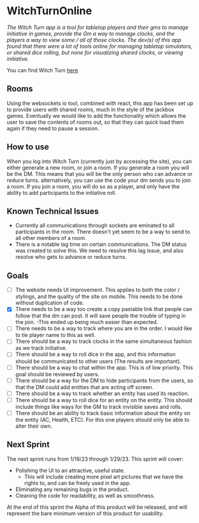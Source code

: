 # WitchTurnOnline
   *The Witch Turn app is a tool for tabletop players and their gms to manage initiative in games, provide the Gm a way to manage clocks, and the players a way to view some / all of those clocks. The dev(s) of this app found that there were a lot of tools online for managing tabletop simulators, or shared dice rolling, but none for visualizing shared clocks, or viewing initiative.*
   
You can find Witch Turn [here](https://witch-turn-l95l.onrender.com)


## Rooms
  Using the websockets io tool, combined with react, this app has been set up to provide users with shared rooms, much in the style of the jackbox games. Eventually we would like to add the functionality which allows the user to save the contents of rooms out, so that they can quick load them again if they need to pause a session.
  
## How to use

  When you log into Witch Turn (currently just by accessing the site), you can either generate a new room, or join a room. If you generate a room you will be the DM. This means that you will be the only person who can advance or reduce turns. alternatively, you can use the code your dm sends you to join a room. If you join a room, you will do so as a player, and only have the ability to add participants to the initiative roll.


## Known Technical Issues

- Currently all communications through sockets are eminated to all participants in the room. There doesn't yet seem to be a way to send to all other members of a room.
- There is a notable lag time on certain communications. The DM status was created to solve this. We need to resolve this lag issue, and also resolve who gets to advance or reduce turns.

## Goals

- [ ] The website needs UI improvement. This applies to both the color / stylings, and the quality of the site on mobile. This needs to be done without duplication of code.
- [x] There needs to be a way too create a copy pastable link that people can follow that the dm can post. It will save people the trouble of typing in the join.
  -This ended up being much easier than expected.
- [ ] There needs to be a way to track where you are in the order. I would like to tie player name to this as well. 
- [ ] There should be a way to track clocks in the same simultaneous fashion as we track initiative.
- [ ] There should be a way to roll dice in the app, and this information should be communicated to other users (The results are important).
- [ ] There should be a way to chat within the app. This is of low priority. This goal should be reviewed by users.
- [ ] There should be a way for the DM to hide participants from the users, so that the DM could add entities that are acting off screen.
- [ ] There should be a way to track whether an entity has used its reaction.
- [ ] There should be a way to roll dice for an entity on the entity. This should include things like ways for the GM to track invisible saves and rolls.
- [ ] There should be an ability to track basic information about the entity on the entity (AC, Health, ETC). For this one players should only be able to alter their own.

## Next Sprint

  The next sprint runs from 1/19/23 through 1/29/23.
  This sprint will cover:
  - Polishing the UI to an attractive, useful state.
    - This will include creating more pixel art pictures that we have the rights to, and can be freely used in the app.
  - Eliminating any remaining bugs in the product.
  - Cleaning the code for readability, as well as smoothness.
  
  At the end of this sprint the Alpha of this product will be released, and will represent the bare minimum version of this product for usability.

